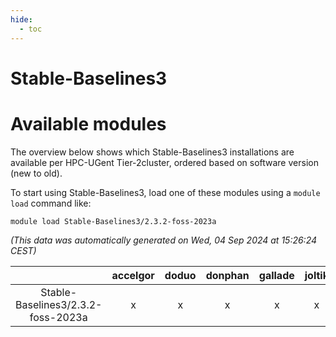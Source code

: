 ```yaml
---
hide:
  - toc
---
```


Stable-Baselines3
=================

# Available modules


The overview below shows which Stable-Baselines3 installations are available per HPC-UGent Tier-2cluster, ordered based on software version (new to old).

To start using Stable-Baselines3, load one of these modules using a `module load` command like:

```shell
module load Stable-Baselines3/2.3.2-foss-2023a
```

*(This data was automatically generated on Wed, 04 Sep 2024 at 15:26:24 CEST)*  

| |accelgor|doduo|donphan|gallade|joltik|shinx|skitty|
| :---: | :---: | :---: | :---: | :---: | :---: | :---: | :---: |
|Stable-Baselines3/2.3.2-foss-2023a|x|x|x|x|x|x|x|
